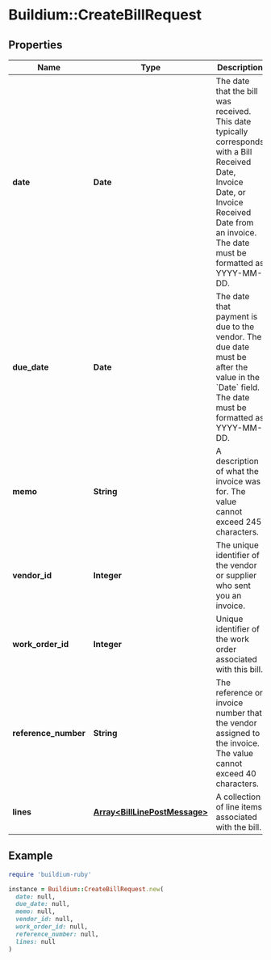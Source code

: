 # Buildium::CreateBillRequest

## Properties

| Name | Type | Description | Notes |
| ---- | ---- | ----------- | ----- |
| **date** | **Date** | The date that the bill was received. This date typically corresponds with a Bill Received Date, Invoice Date, or Invoice Received Date from an invoice. The date must be formatted as YYYY-MM-DD. |  |
| **due_date** | **Date** | The date that payment is due to the vendor. The due date must be after the value in the &#x60;Date&#x60; field. The date must be formatted as YYYY-MM-DD. |  |
| **memo** | **String** | A description of what the invoice was for. The value cannot exceed 245 characters. | [optional] |
| **vendor_id** | **Integer** | The unique identifier of the vendor or supplier who sent you an invoice. |  |
| **work_order_id** | **Integer** | Unique identifier of the work order associated with this bill. | [optional] |
| **reference_number** | **String** | The reference or invoice number that the vendor assigned to the invoice. The value cannot exceed 40 characters. | [optional] |
| **lines** | [**Array&lt;BillLinePostMessage&gt;**](BillLinePostMessage.md) | A collection of line items associated with the bill. |  |

## Example

```ruby
require 'buildium-ruby'

instance = Buildium::CreateBillRequest.new(
  date: null,
  due_date: null,
  memo: null,
  vendor_id: null,
  work_order_id: null,
  reference_number: null,
  lines: null
)
```

